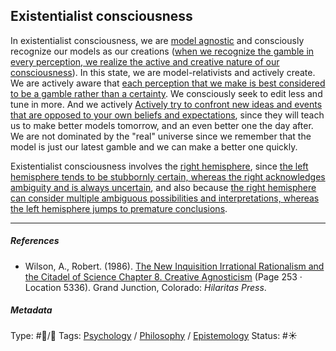 ## Existentialist consciousness

In existentialist consciousness, we are [model agnostic](Model%20Agnosticism.md) and consciously recognize our models as our creations ([when we recognize the gamble in every perception, we realize the active and creative nature of our consciousness](When%20we%20recognize%20the%20gamble%20in%20every%20perception,%20we%20realize%20the%20active%20and%20creative%20nature%20of%20our%20consciousness.md)). In this state, we are model-relativists and actively create. We are actively aware that [each perception that we make is best considered to be a gamble rather than a certainty](Each%20perception%20that%20we%20make%20is%20best%20considered%20to%20be%20a%20gamble%20rather%20than%20a%20certainty.md). We consciously seek to edit less and tune in more. And we actively [Actively try to confront new ideas and events that are opposed to your own beliefs and expectations](Actively%20try%20to%20confront%20new%20ideas%20and%20events%20that%20are%20opposed%20to%20your%20own%20beliefs%20and%20expectations.md), since they will teach us to make better models tomorrow, and an even better one the day after. We are not dominated by the "real" universe since we remember that the model is just our latest gamble and we can make a better one quickly. 

Existentialist consciousness involves the [right hemisphere](Right%20hemisphere.md), since [the left hemisphere tends to be stubbornly certain, whereas the right acknowledges ambiguity and is always uncertain](The%20left%20hemisphere%20tends%20to%20be%20stubbornly%20certain,%20whereas%20the%20right%20acknowledges%20ambiguity%20and%20is%20always%20uncertain.md), and also because [the right hemisphere can consider multiple ambiguous possibilities and interpretations, whereas the left hemisphere jumps to premature conclusions](The%20right%20hemisphere%20can%20consider%20multiple%20ambiguous%20possibilities%20and%20interpretations,%20whereas%20the%20left%20hemisphere%20jumps%20to%20premature%20conclusions.md).

---

##### References

* Wilson, A., Robert. (1986). [The New Inquisition Irrational Rationalism and the Citadel of Science Chapter 8. Creative Agnosticism](The%20New%20Inquisition%20Irrational%20Rationalism%20and%20the%20Citadel%20of%20Science%20Chapter%208.%20Creative%20Agnosticism.md) (Page 253 · Location 5336). Grand Junction, Colorado: *Hilaritas Press*.

##### Metadata

Type: #🔵/🔵 
Tags: [Psychology](Psychology.md) / [Philosophy](Philosophy.md) / [Epistemology](Epistemology.md) 
Status: #☀️ 

